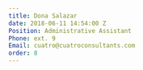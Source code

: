 ```yaml
---
title: Dona Salazar
date: 2018-06-11 14:54:00 Z
Position: Administrative Assistant
Phone: ext. 9
Email: cuatro@cuatroconsultants.com​​
order: 8
---
```



